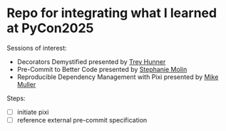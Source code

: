 # Repo for integrating what I learned at PyCon2025

Sessions of interest:
 - Decorators Demystified presented by [Trey Hunner](https://github.com/treyhunner)
 - Pre-Commit to Better Code presented by  [Stephanie Molin](https://github.com/stefmolin)
 - Reproducible Dependency Management with Pixi presented by [Mike Muller](https://github.com/pya)

Steps:
 - [ ] initiate pixi
 - [ ] reference external pre-commit specification
